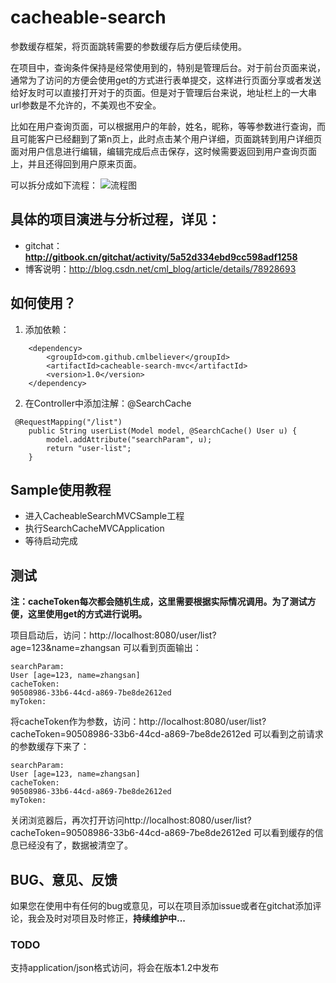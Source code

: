
# cacheable-search
参数缓存框架，将页面跳转需要的参数缓存后方便后续使用。

在项目中，查询条件保持是经常使用到的，特别是管理后台。对于前台页面来说，通常为了访问的方便会使用get的方式进行表单提交，这样进行页面分享或者发送给好友时可以直接打开对于的页面。但是对于管理后台来说，地址栏上的一大串url参数是不允许的，不美观也不安全。 

比如在用户查询页面，可以根据用户的年龄，姓名，昵称，等等参数进行查询，而且可能客户已经翻到了第n页上，此时点击某个用户详细，页面跳转到用户详细页面对用户信息进行编辑，编辑完成后点击保存，这时候需要返回到用户查询页面上，并且还得回到用户原来页面。

可以拆分成如下流程：
![流程图][1]

## 具体的项目演进与分析过程，详见：

 - gitchat：**http://gitbook.cn/gitchat/activity/5a52d334ebd9cc598adf1258**
 - 博客说明：http://blog.csdn.net/cml_blog/article/details/78928693

## 如何使用？

 1. 添加依赖：

``` stylus
	<dependency>
		<groupId>com.github.cmlbeliever</groupId>
		<artifactId>cacheable-search-mvc</artifactId>
		<version>1.0</version>
	</dependency>
```

 2. 在Controller中添加注解：@SearchCache

``` stylus
 @RequestMapping("/list")
    public String userList(Model model, @SearchCache() User u) {
        model.addAttribute("searchParam", u);
        return "user-list";
    }
```



## Sample使用教程 ##
- 进入CacheableSearchMVCSample工程
- 执行SearchCacheMVCApplication
- 等待启动完成

## 测试 ##

**注：cacheToken每次都会随机生成，这里需要根据实际情况调用。为了测试方便，这里使用get的方式进行说明。**

项目启动后，访问：http://localhost:8080/user/list?age=123&name=zhangsan 可以看到页面输出：

    searchParam:
	User [age=123, name=zhangsan]
	cacheToken:
	90508986-33b6-44cd-a869-7be8de2612ed
	myToken:

将cacheToken作为参数，访问：http://localhost:8080/user/list?cacheToken=90508986-33b6-44cd-a869-7be8de2612ed 可以看到之前请求的参数缓存下来了：

    searchParam:
	User [age=123, name=zhangsan]
	cacheToken:
	90508986-33b6-44cd-a869-7be8de2612ed
	myToken:

关闭浏览器后，再次打开访问http://localhost:8080/user/list?cacheToken=90508986-33b6-44cd-a869-7be8de2612ed 可以看到缓存的信息已经没有了，数据被清空了。

## BUG、意见、反馈 ##
如果您在使用中有任何的bug或意见，可以在项目添加issue或者在gitchat添加评论，我会及时对项目及时修正，**持续维护中...**

### TODO
支持application/json格式访问，将会在版本1.2中发布


  [1]: ./images/cache.png "cache.png"
